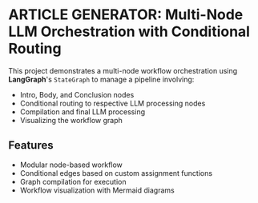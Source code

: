 # ARTICLE GENERATOR: Multi-Node LLM Orchestration with Conditional Routing

This project demonstrates a multi-node workflow orchestration using **LangGraph**'s `StateGraph` to manage a pipeline involving:

- Intro, Body, and Conclusion nodes  
- Conditional routing to respective LLM processing nodes  
- Compilation and final LLM processing  
- Visualizing the workflow graph

## Features

- Modular node-based workflow  
- Conditional edges based on custom assignment functions  
- Graph compilation for execution  
- Workflow visualization with Mermaid diagrams


